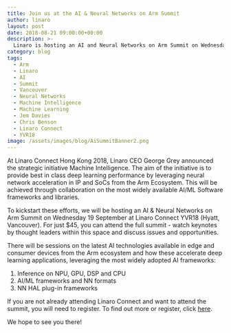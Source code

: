```yaml
---
title: Join us at the AI & Neural Networks on Arm Summit
author: linaro
layout: post
date: 2018-08-21 09:00:00+00:00
description: >-
  Linaro is hosting an AI and Neural Networks on Arm Summit on Wednesday 19 September at Linaro Connect YVR18, Hyatt Regency Vancouver.
category: blog
tags:
  - Arm
  - Linaro
  - AI
  - Summit
  - Vancouver
  - Neural Networks
  - Machine Intelligence
  - Machine Learning
  - Jem Davies
  - Chris Benson
  - Linaro Connect
  - YVR18
image: /assets/images/blog/AiSummitBanner2.png
---
```


At Linaro Connect Hong Kong 2018, Linaro CEO George Grey announced the strategic initiative Machine Intelligence. The aim of the initiative is to provide best in class deep learning performance by leveraging neural network acceleration in IP and SoCs from the Arm Ecosystem. This will be achieved through collaboration on the most widely available AI/ML Software frameworks and libraries.

To kickstart these efforts, we will be hosting an AI & Neural Networks on Arm Summit on Wednesday 19 September at Linaro Connect YVR18 (Hyatt, Vancouver). For just \$45, you can attend the full summit - watch keynotes by thought leaders within this space and discuss issues and opportunities.

There will be sessions on the latest AI technologies available in edge and consumer devices from the Arm ecosystem and how these accelerate deep learning applications, leveraging the most widely adopted AI frameworks:

1. Inference on NPU, GPU, DSP and CPU
2. AI/ML frameworks and NN formats
3. NN HAL plug-in frameworks

If you are not already attending Linaro Connect and want to attend the summit, you will need to register. To find out more or register, click [here](https://connect.linaro.org/).

We hope to see you there!
